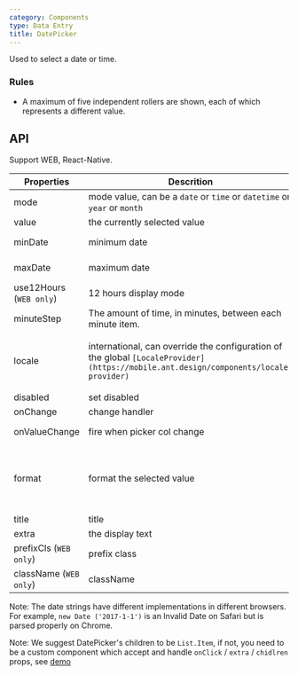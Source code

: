 ```yaml
---
category: Components
type: Data Entry
title: DatePicker
---
```


Used to select a date or time.

### Rules
- A maximum of five independent rollers are shown, each of which represents a different value.


## API

Support WEB, React-Native.

Properties | Descrition | Type | Default
-----------|------------|------|--------
| mode  | mode value, can be a `date` or `time` or `datetime` or `year` or `month` | String | `date` |
| value | the currently selected value | Date | - |
| minDate   | minimum date | Date  |  2000-1-1  |
| maxDate   | maximum date | Date  |  2030-1-1  |
| use12Hours (`WEB only`) | 12 hours display mode | Boolean | false |
| minuteStep |   The amount of time, in minutes, between each minute item.    | Number | 1 |
| locale   | international, can override the configuration of the global `[LocaleProvider](https://mobile.ant.design/components/locale-provider)` | Object: {DatePickerLocale: {year, month, day, hour, minute, am?, pm?}, okText, dismissText} |  -  |
| disabled   | set disabled  | Boolean |    false  |
| onChange  | change handler | (date: Object): void |  -  |
| onValueChange | fire when picker col change | (vals: any, index: number) => void | - |
| format  | format the selected value | `(value: Date) => date string` / `format string`(corresponding mode under the format are: `YYYY-MM-DD` or `HH:mm` or `YYYY-MM-DD HH:mm`) | - |
| title  | title | string/React.ReactElement |  -  |
| extra   | the display text | String  |  `请选择`  |
| prefixCls (`WEB only`) |  prefix class  | string | `ej-picker` |
| className (`WEB only`) |  className | string | - |

Note: The date strings have different implementations in different browsers. For example, `new Date ('2017-1-1')` is an Invalid Date on Safari but is parsed properly on Chrome.

Note: We suggest DatePicker's children to be `List.Item`, if not, you need to be a custom component which accept and handle `onClick` / `extra` / `chidlren` props, see [demo](https://mobile.ant.design/components/date-picker)
